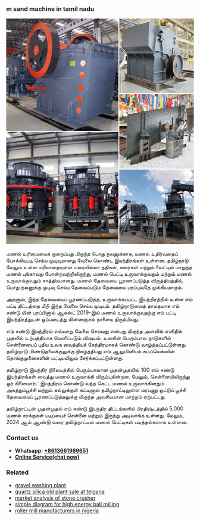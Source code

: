 <h3>m sand machine in tamil nadu</h3><img src='1704856747.jpg' alt=''><p>மணல் உரிமையைக் குறைப்பது மிகுந்த பொது நலனுக்காக, மணல் உதிர்வதைப் போக்கியபடி செய்ய முடியுமானது வேலை கொண்ட இயந்திரங்கள் உள்ளன. தமிழ்நாடு மேலும் உள்ள மரியாதையுள்ள மரையில்லா நதிகள், கரைகள் மற்றும் லைட்டில் மாறுந்த மணல் புங்காவது போன்றவற்றிலிருந்து, மணல் பெட்டி உருவாக்குவதும் மற்றும் மணல் உருவாக்குவதும் சாத்தியமானது. மணல் தேவையை பூரணப்படுத்த விருத்தியத்தில், பொது நலனுக்கு முடிவு செய்ய தேவைப்படும் தேவையை பரப்புவதே முக்கியமாகும்.</p><p>அதனால், இந்த தேவையைப் பூரணப்படுத்த, உருவாக்கப்பட்ட இயந்திரத்தில் உள்ள எம் பட்டி திட்டத்தை மீறி இந்த வேலை செய்ய முடியும். தமிழ்நாடுவைத் தாமதமாக எம் சண்டு மின் பரப்பினால் ஆகஸ்ட் 2019-இல் மணல் உருவாக்குவதற்கு எம் பட்டி இயந்திரத்துடன் ஒப்படைத்து மின்னஞ்சல் நாளைய திரும்பியது.</p><p>எம் சண்டு இயந்திரம் எவ்வாறு வேலை செய்வது என்பது மிகுந்த அளவில் எளிதில் முதலில் உற்பத்தியாக வெளிப்படும் விஷயம். உலகின் பெரும்பால நாடுகளில் சென்னையைப் புதிய உலக வைத்தியக் கேந்திரமாகக் கொண்டு வாழ்த்தப்பட்டுள்ளது. தமிழ்நாடு மிண்டுதலைக்குலுக்கு நிகழ்த்தியது எம் ஆலுமினியம் கம்ப்லெக்ஸின் தொங்குமுனைகளின் பட்டியலிலும் சேர்க்கப்பட்டுள்ளது.</p><p>தமிழ்நாடு இயந்திர நிலையத்தில் பெரும்பாலான முதன்முதலில் 100 எம் சண்டு இயந்திரங்கள் வைத்து மணல் உருவாக்கி விரும்புகின்றன. மேலும், சென்னையிலிருந்து ஓர் கிளைமார்ட் இயந்திரம் கொண்டு வந்த கெட்ட மணல் உருவாக்கினதும் அகத்துப்பூச்சி மற்றும் கல்லுக்குள் கட்டினால் தமிழ்நாட்டிலுள்ள மரபணு ஓட்டுப் பூச்சி தேவையைப் பூரணப்படுத்தலுக்கு மிகுந்த அவசியமான மாற்றம் ஏற்பட்டது.</p><p>தமிழ்நாட்டின் முதன்முதல் எம் சண்டு இயந்திர திட்டங்களில் பிரதிஷ்டத்தில் 5,000 மணல் சரக்குகள் படிப்பைச் சென்னை மற்றும் இருந்து அடிவாங்க உள்ளது. மேலும், 2024 ஆம் ஆண்டு வரை தமிழ்நாட்டில் மணல் பெட்டிகள் படித்தல்களாக உள்ளன.</p><h3>Contact us</h3><ul><li><strong>Whatsapp:&nbsp;<a href="https://wa.me/8613661969651">+8613661969651</a></strong></li><li><a href="https://swt.shibang-china.com/?git&amp;zhl&amp;m sand machine in tamil nadu"><strong>Online Service(chat now)</strong></a></li></ul><h3>Related</h3><ul><li><a href='gravel washing plant.md'>gravel washing plant</a></li><li><a href='quartz silica old plant sale at telgana.md'>quartz silica old plant sale at telgana</a></li><li><a href='market analysis of stone crusher.md'>market analysis of stone crusher</a></li><li><a href='simple diagram for high energy ball milling.md'>simple diagram for high energy ball milling</a></li><li><a href='roller mill manufacturers in nigeria.md'>roller mill manufacturers in nigeria</a></li></ul>